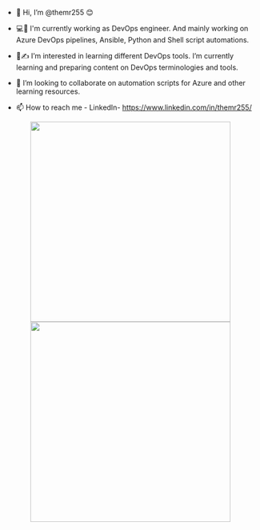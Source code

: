 - 👋 Hi, I’m @themr255 😊
 
- 💻💼 I'm currently working as DevOps engineer. And mainly working on Azure DevOps pipelines, Ansible, Python and Shell script automations.

- 📘✍️ I’m interested in learning different DevOps tools. I’m currently learning and preparing content on DevOps terminologies and tools.

- 💞️ I’m looking to collaborate on automation scripts for Azure and other learning resources.

- 📫 How to reach me - LinkedIn- https://www.linkedin.com/in/themr255/

<p align = "center">
  <img src = "https://images.credly.com/size/340x340/images/be8fcaeb-c769-4858-b567-ffaaa73ce8cf/image.png" width = 400>
  <img src = "https://images.credly.com/size/340x340/images/336eebfc-0ac3-4553-9a67-b402f491f185/azure-administrator-associate-600x600.png" width = 400>
</p>

<!---
themr255/themr255 is a ✨ special ✨ repository because its `README.md` (this file) appears on your GitHub profile.
You can click the Preview link to take a look at your changes.
--->
